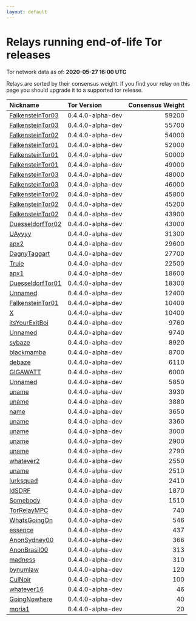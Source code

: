 ```yaml
---
layout: default
---
```



# Relays running end-of-life Tor releases

Tor network data as of: **2020-05-27 16:00 UTC**

Relays are sorted by their consensus weight.
If you find your relay on this page you should upgrade it to a supported tor release.

| Nickname                                                                                                    | Tor Version       |   Consensus Weight |
|:------------------------------------------------------------------------------------------------------------|:------------------|-------------------:|
| [FalkensteinTor03](https://metrics.torproject.org/rs.html#details/599A708756048993A1029B2775EEF8C9E40BB640) | 0.4.4.0-alpha-dev |              59200 |
| [FalkensteinTor03](https://metrics.torproject.org/rs.html#details/7185B69E3267E71D0E4CBE30209677205DEA5E67) | 0.4.4.0-alpha-dev |              55700 |
| [FalkensteinTor02](https://metrics.torproject.org/rs.html#details/0A7208B8903DD3FF5CDFA218A3823AF498CE69CE) | 0.4.4.0-alpha-dev |              54000 |
| [FalkensteinTor01](https://metrics.torproject.org/rs.html#details/D7230F4F13324A28C308AF94E2385D0A7F1B05F9) | 0.4.4.0-alpha-dev |              52000 |
| [FalkensteinTor01](https://metrics.torproject.org/rs.html#details/B70BD334FFEE23E653B75219AE12CF0236BCFCBB) | 0.4.4.0-alpha-dev |              50000 |
| [FalkensteinTor01](https://metrics.torproject.org/rs.html#details/DEF8C760A79FEF2358E03AE5A1950086ABEB953E) | 0.4.4.0-alpha-dev |              49000 |
| [FalkensteinTor03](https://metrics.torproject.org/rs.html#details/128FC6D8FBF753121C5662FEE309CCD47B64BA6B) | 0.4.4.0-alpha-dev |              48000 |
| [FalkensteinTor03](https://metrics.torproject.org/rs.html#details/F0F13714732C347312426EC2B8D5C4940EAA45BA) | 0.4.4.0-alpha-dev |              46000 |
| [FalkensteinTor02](https://metrics.torproject.org/rs.html#details/F5C3DA7642BB037E0D279359AE88CD7FC03A98A0) | 0.4.4.0-alpha-dev |              45800 |
| [FalkensteinTor02](https://metrics.torproject.org/rs.html#details/695D811B130673C2DE8DCFC5A9E742790BD25066) | 0.4.4.0-alpha-dev |              45200 |
| [FalkensteinTor02](https://metrics.torproject.org/rs.html#details/0512FE6BE9CCA0ED133152E64010B2FBA141EB10) | 0.4.4.0-alpha-dev |              43900 |
| [DuesseldorfTor02](https://metrics.torproject.org/rs.html#details/8E5F4EE45E0631A60E59CAA42E1464FD7120459D) | 0.4.4.0-alpha-dev |              43000 |
| [UAyyyy](https://metrics.torproject.org/rs.html#details/8FDEAE759A90C648863BED85D07113D3FA2AA6FF)           | 0.4.4.0-alpha-dev |              31300 |
| [apx2](https://metrics.torproject.org/rs.html#details/A6B0521C4C1FB91FB66398AAD523AD773E82E77E)             | 0.4.4.0-alpha-dev |              29600 |
| [DagnyTaggart](https://metrics.torproject.org/rs.html#details/ECB0A13C33B9C0BB101104E08738C19048222393)     | 0.4.4.0-alpha-dev |              27700 |
| [Truie](https://metrics.torproject.org/rs.html#details/A69221A7EC7498D2F88A0FB795261013FA36CAAE)            | 0.4.4.0-alpha-dev |              22500 |
| [apx1](https://metrics.torproject.org/rs.html#details/51377C496818552E263583A44C796DF3FB0BC71B)             | 0.4.4.0-alpha-dev |              18600 |
| [DuesseldorfTor01](https://metrics.torproject.org/rs.html#details/B76A047C20D3E4F9B5A64428298DA55A90D62472) | 0.4.4.0-alpha-dev |              18300 |
| [Unnamed](https://metrics.torproject.org/rs.html#details/BFFA0674C4F80F917B4632D8567A772FF2F0AAF7)          | 0.4.4.0-alpha-dev |              12400 |
| [FalkensteinTor01](https://metrics.torproject.org/rs.html#details/08F06A0DDAFABF9A26FCB2E392A1435F9E048216) | 0.4.4.0-alpha-dev |              10400 |
| [X](https://metrics.torproject.org/rs.html#details/6F2F4B0D62D5428013EF3DD5F96FFAE2090D03EC)                | 0.4.4.0-alpha-dev |              10400 |
| [itsYourExitBoi](https://metrics.torproject.org/rs.html#details/7242D131DF0217C38EE945A0F3887B0BF431F71F)   | 0.4.4.0-alpha-dev |               9760 |
| [Unnamed](https://metrics.torproject.org/rs.html#details/C2CCB6EAB1E950834B64268E066B4BCEDFDCAD88)          | 0.4.4.0-alpha-dev |               9740 |
| [sybaze](https://metrics.torproject.org/rs.html#details/C9B68C802CA20C3E4FA46D77153D6EDC80F13CF5)           | 0.4.4.0-alpha-dev |               8920 |
| [blackmamba](https://metrics.torproject.org/rs.html#details/896364B7996F5DFBA0E15D1A2E06D0B98B555DD6)       | 0.4.4.0-alpha-dev |               8700 |
| [debaze](https://metrics.torproject.org/rs.html#details/95F22A129FD1EE5BFF95218DDBA838BF6DBBDA7E)           | 0.4.4.0-alpha-dev |               6110 |
| [GIGAWATT](https://metrics.torproject.org/rs.html#details/6DFB4AC8B5E7B1AD0B3F5F465F774A421C66CBBA)         | 0.4.4.0-alpha-dev |               6000 |
| [Unnamed](https://metrics.torproject.org/rs.html#details/EDF694D14EA1929464A4B9933B45A4518EA9A6A3)          | 0.4.4.0-alpha-dev |               5850 |
| [uname](https://metrics.torproject.org/rs.html#details/690B4DA2D47D643C4EFDB995417B48F997FBC281)            | 0.4.4.0-alpha-dev |               3930 |
| [uname](https://metrics.torproject.org/rs.html#details/C475847764E61EC1D71A5522B09A70CC6CBB2DC4)            | 0.4.4.0-alpha-dev |               3880 |
| [name](https://metrics.torproject.org/rs.html#details/A3BB3ECB05C2A00C4738C87CD85A339BD9F55D84)             | 0.4.4.0-alpha-dev |               3650 |
| [uname](https://metrics.torproject.org/rs.html#details/1C8BFE1794BA42CDC45F8C51DF10E70FA7FBF182)            | 0.4.4.0-alpha-dev |               3360 |
| [uname](https://metrics.torproject.org/rs.html#details/670BE8078305EB05E130346576A0DA44EFB40609)            | 0.4.4.0-alpha-dev |               3000 |
| [uname](https://metrics.torproject.org/rs.html#details/CD4942604FD5EA37A6EC1882B4D8D54E4BA9EBD5)            | 0.4.4.0-alpha-dev |               2900 |
| [uname](https://metrics.torproject.org/rs.html#details/2FBBC347CEC85CFB8BC68FD91D7D89C91395A6E3)            | 0.4.4.0-alpha-dev |               2790 |
| [whatever2](https://metrics.torproject.org/rs.html#details/3B07C500AC17E7B5A1EE616613E104A094AB87F3)        | 0.4.4.0-alpha-dev |               2550 |
| [uname](https://metrics.torproject.org/rs.html#details/F3FA7A4DAFCECA02B42E236FBF268F9A822588F3)            | 0.4.4.0-alpha-dev |               2510 |
| [lurksquad](https://metrics.torproject.org/rs.html#details/3EF75DDA77A5A0CFD58DC027BF7B1251D97CD084)        | 0.4.4.0-alpha-dev |               2410 |
| [IdSDRF](https://metrics.torproject.org/rs.html#details/9F184B2149DF5BB2F90C721C5C29F61BD5CA4A17)           | 0.4.4.0-alpha-dev |               1870 |
| [Somebody](https://metrics.torproject.org/rs.html#details/D8CBFF7AC038444BE5EAD97800B3E64CC2871CD9)         | 0.4.4.0-alpha-dev |               1510 |
| [TorRelayMPC](https://metrics.torproject.org/rs.html#details/12D9DA539F47A5591FD53D92BA9BDDF8889689EC)      | 0.4.4.0-alpha-dev |                740 |
| [WhatsGoingOn](https://metrics.torproject.org/rs.html#details/27F3833453C4006DF1E21C6BF62E4FCD8E99DEF2)     | 0.4.4.0-alpha-dev |                546 |
| [essence](https://metrics.torproject.org/rs.html#details/5519D9ADEC80894D3FFD564B58AC425AEB38CDB3)          | 0.4.4.0-alpha-dev |                437 |
| [AnonSydney00](https://metrics.torproject.org/rs.html#details/1DB12D618C63E55E497D48E98642E46AC1B9D104)     | 0.4.4.0-alpha-dev |                366 |
| [AnonBrasil00](https://metrics.torproject.org/rs.html#details/890093B0E0102926ECB5E89F032BDCF9B2781901)     | 0.4.4.0-alpha-dev |                313 |
| [madness](https://metrics.torproject.org/rs.html#details/381EC209A77FC5365B94CE219420BA01A6F0DA2E)          | 0.4.4.0-alpha-dev |                310 |
| [bynumlaw](https://metrics.torproject.org/rs.html#details/78E2BE744A53631B4AAB781468E94C52AB73968B)         | 0.4.4.0-alpha-dev |                120 |
| [CulNoir](https://metrics.torproject.org/rs.html#details/1F509589F7F70B69A38719A201451CF4B70F89C6)          | 0.4.4.0-alpha-dev |                100 |
| [whatever16](https://metrics.torproject.org/rs.html#details/D5812BAB52820A4D448E5F16EE363A0F4CEEF691)       | 0.4.4.0-alpha-dev |                 46 |
| [GoingNowhere](https://metrics.torproject.org/rs.html#details/75157DD0B9AD2F690EADA63A74C5FE0CAF5E0FE8)     | 0.4.4.0-alpha-dev |                 40 |
| [moria1](https://metrics.torproject.org/rs.html#details/9695DFC35FFEB861329B9F1AB04C46397020CE31)           | 0.4.4.0-alpha-dev |                 20 |